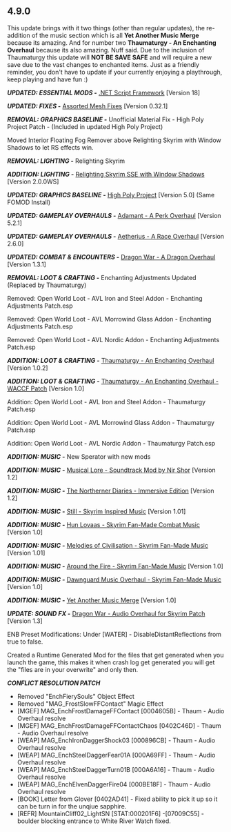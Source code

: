 ## 4.9.0

This update brings with it two things (other than regular updates), the re-addition of the music section which is all **Yet Another Music Merge** because its amazing. And for number two **Thaumaturgy - An Enchanting Overhaul** because its also amazing. Nuff said. Due to the inclusion of Thaumaturgy this update will **NOT BE SAVE SAFE** and will require a new save due to the vast changes to enchanted items. Just as a friendly reminder, you don't have to update if your currently enjoying a playthrough, keep playing and have fun :)



***UPDATED: ESSENTIAL MODS -*** [.NET Script Framework](https://www.nexusmods.com/skyrimspecialedition/mods/21294) [Version 18]

***UPDATED: FIXES -*** [Assorted Mesh Fixes](https://www.nexusmods.com/skyrimspecialedition/mods/32117) [Version 0.32.1]

***REMOVAL: GRAPHICS BASELINE -*** Unofficial Material Fix - High Poly Project Patch - (Included in updated High Poly Project)

Moved Interior Floating Fog Remover above Relighting Skyrim with Window Shadows to let RS effects win.

***REMOVAL: LIGHTING -*** Relighting Skyrim

***ADDITION: LIGHTING -*** [Relighting Skyrim SSE with Window Shadows](https://www.nexusmods.com/skyrimspecialedition/mods/8586) [Version 2.0.0WS]

***UPDATED: GRAPHICS BASELINE -*** [High Poly Project](https://www.nexusmods.com/skyrimspecialedition/mods/12029) [Version 5.0] (Same FOMOD Install)

***UPDATED: GAMEPLAY OVERHAULS -*** [Adamant - A Perk Overhaul](https://www.nexusmods.com/skyrimspecialedition/mods/30191) [Version 5.2.1]

***UPDATED: GAMEPLAY OVERHAULS -*** [Aetherius - A Race Overhaul](https://www.nexusmods.com/skyrimspecialedition/mods/26686) [Version 2.6.0]

***UPDATED: COMBAT & ENCOUNTERS -*** [Dragon War - A Dragon Overhaul](https://www.nexusmods.com/skyrimspecialedition/mods/51310) [Version 1.3.1]

***REMOVAL: LOOT & CRAFTING -*** Enchanting Adjustments Updated (Replaced by Thaumaturgy)

Removed: Open World Loot - AVL Iron and Steel Addon - Enchanting Adjustments Patch.esp

Removed: Open World Loot - AVL Morrowind Glass Addon - Enchanting Adjustments Patch.esp

Removed: Open World Loot - AVL Nordic Addon - Enchanting Adjustments Patch.esp

***ADDITION: LOOT & CRAFTING -*** [Thaumaturgy - An Enchanting Overhaul](https://www.nexusmods.com/skyrimspecialedition/mods/57138) [Version 1.0.2]

***ADDITION: LOOT & CRAFTING -*** [Thaumaturgy - An Enchanting Overhaul - WACCF Patch](https://www.nexusmods.com/skyrimspecialedition/mods/57138) [Version 1.0]

Addition: Open World Loot - AVL Iron and Steel Addon - Thaumaturgy Patch.esp

Addition: Open World Loot - AVL Morrowind Glass Addon - Thaumaturgy Patch.esp

Addition: Open World Loot - AVL Nordic Addon - Thaumaturgy Patch.esp

***ADDITION: MUSIC -*** New Sperator with new mods 

***ADDITION: MUSIC -*** [Musical Lore - Soundtrack Mod by Nir Shor](https://www.nexusmods.com/skyrimspecialedition/mods/3200) [Version 1.2]

***ADDITION: MUSIC -*** [The Northerner Diaries - Immersive Edition](https://www.nexusmods.com/skyrimspecialedition/mods/28108) [Version 1.2] 

***ADDITION: MUSIC -*** [Still - Skyrim Inspired Music](https://www.nexusmods.com/skyrimspecialedition/mods/19401) [Version 1.01]

***ADDITION: MUSIC -*** [Hun Lovaas - Skyrim Fan-Made Combat Music](https://www.nexusmods.com/skyrimspecialedition/mods/16123) [Version 1.0]

***ADDITION: MUSIC -*** [Melodies of Civilisation - Skyrim Fan-Made Music](https://www.nexusmods.com/skyrimspecialedition/mods/30014) [Version 1.01]

***ADDITION: MUSIC -*** [Around the Fire - Skyrim Fan-Made Music](https://www.nexusmods.com/skyrimspecialedition/mods/36144) [Version 1.0]

***ADDITION: MUSIC -*** [Dawnguard Music Overhaul - Skyrim Fan-Made Music](https://www.nexusmods.com/skyrimspecialedition/mods/48613) [Version 1.0]

***ADDITION: MUSIC -*** [Yet Another Music Merge](https://www.nexusmods.com/skyrimspecialedition/mods/48725) [Version 1.0]

***UPDATE: SOUND FX -*** [Dragon War - Audio Overhaul for Skyrim Patch](https://www.nexusmods.com/skyrimspecialedition/mods/51310) [Version 1.3]



ENB Preset Modifications: Under [WATER] - DisableDistantReflections from true to false.

Created a Runtime Generated Mod for the files that get generated when you launch the game, this makes it when crash log get generated you will get the "files are in your overwrite" and only then.

***CONFLICT RESOLUTION PATCH***

- Removed "EnchFierySouls" Object Effect
- Removed "MAG_FrostSlowFFContact" Magic Effect
- [MGEF] MAG_EnchFrostDamageFFContact [0004605B] - Thaum - Audio Overhaul resolve
- [MGEF] MAG_EnchFrostDamageFFContactChaos [0402C46D] - Thaum - Audio Overhaul resolve
- [WEAP] MAG_EnchIronDaggerShock03 [000896CB] - Thaum - Audio Overhaul resolve
- [WEAP] MAG_EnchSteelDaggerFear01A [000A69FF] - Thaum - Audio Overhaul resolve
- [WEAP] MAG_EnchSteelDaggerTurn01B [000A6A16] - Thaum - Audio Overhaul resolve
- [WEAP] MAG_EnchElvenDaggerFire04 [000BE18F] - Thaum - Audio Overhaul resolve
- [BOOK] Letter from Glover [0402AD41] - Fixed ability to pick it up so it can be turn in for the unqiue sapphire.
- [REFR] MountainCliff02_LightSN [STAT:000201F6] -[07009C55] - boulder blocking entrance to White River Watch fixed.
